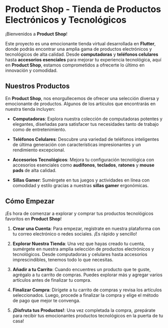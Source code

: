# Product Shop - Tienda de Productos Electrónicos y Tecnológicos

¡Bienvenidos a **Product Shop**!

Este proyecto es una emocionante tienda virtual desarrollada en **Flutter**, donde podrás encontrar una amplia gama de productos electrónicos y tecnológicos de alta calidad. Desde **computadoras** y **teléfonos celulares** hasta **accesorios esenciales** para mejorar tu experiencia tecnológica, aquí en **Product Shop**, estamos comprometidos a ofrecerte lo último en innovación y comodidad.

## Nuestros Productos

En **Product Shop**, nos enorgullecemos de ofrecer una selección diversa y emocionante de productos. Algunos de los artículos que encontrarás en nuestra tienda incluyen:

- **Computadoras**: Explora nuestra colección de computadoras potentes y elegantes, diseñadas para satisfacer tus necesidades tanto de trabajo como de entretenimiento.

- **Teléfonos Celulares**: Descubre una variedad de teléfonos inteligentes de última generación con características impresionantes y un rendimiento excepcional.

- **Accesorios Tecnológicos**: Mejora tu configuración tecnológica con accesorios esenciales como **audífonos**, **teclados**, **ratones** y **mouse pads** de alta calidad.

- **Sillas Gamer**: Sumérgete en tus juegos y actividades en línea con comodidad y estilo gracias a nuestras **sillas gamer** ergonómicas.

## Cómo Empezar

¡Es hora de comenzar a explorar y comprar tus productos tecnológicos favoritos en **Product Shop**!

1. **Crear una Cuenta**: Para empezar, regístrate en nuestra plataforma con tu correo electrónico o redes sociales. ¡Es rápido y sencillo!

2. **Explorar Nuestra Tienda**: Una vez que hayas creado tu cuenta, sumérgete en nuestra amplia selección de productos electrónicos y tecnológicos. Desde computadoras y celulares hasta accesorios imprescindibles, tenemos todo lo que necesitas.

3. **Añadir a tu Carrito**: Cuando encuentres un producto que te guste, agrégalo a tu carrito de compras. Puedes explorar más y agregar varios artículos antes de finalizar tu compra.

4. **Finalizar Compra**: Dirígete a tu carrito de compras y revisa los artículos seleccionados. Luego, procede a finalizar la compra y elige el método de pago que mejor te convenga.

5. **¡Disfruta tus Productos!**: Una vez completada la compra, ¡prepárate para recibir tus emocionantes productos tecnológicos en la puerta de tu casa!
